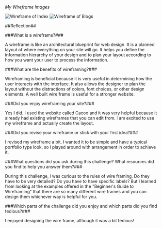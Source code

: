 *My Wireframe Images*

![Wireframe of Index](/imgs/wireframe-index.png)
![Wireframe of Blogs](/imgs/wireframe-blog-index.png)

##Reflection##


###What is a wireframe?###

A wireframe is like an architectural blueprint for web design. It is a planned layout of where everything on your site will go. It helps you define the information hierarchy of your design and to plan your layout according to how you want your user to process the information.

###What are the benefits of wireframing?###

Wireframing is beneficial because it is very useful in determining how the user interacts with the interface. It also allows the designer to plan the layout without the distractions of colors, font choices, or other design elements. A well built wire frame is useful for a stronger website.

###Did you enjoy wireframing your site?###

Yes I did. I used the website called Cacoo and it was very helpful because it already had existing wireframes that you can edit from. I am excited to use my wireframe and actually create the layout.

###Did you revise your wireframe or stick with your first idea?###

I revised my wireframe a bit. I wanted it to be simple and have a typical portfolio type look, so I played around with arrangement in order to achieve it.

###What questions did you ask during this challenge? What resources did you find to help you answer them?###

During this challenge, I was curious to the rules of wire framing. Do they have to be very detailed? Do you have to have specific labels? But I learned from looking at the examples offered in the "Beginner's Guide to Wireframing" that there are so many different wire frames and you can design them whichever way is helpful for you.

###Which parts of the challenge did you enjoy and which parts did you find tedious?###

I enjoyed designing the wire frame, although it was a bit tedious!

